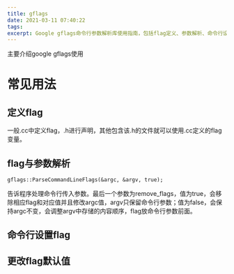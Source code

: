 ```yaml
---
title: gflags
date: 2021-03-11 07:40:22
tags:
excerpt: Google gflags命令行参数解析库使用指南，包括flag定义、参数解析、命令行设置、默认值修改等核心功能的使用方法。
---
```

主要介绍google gflags使用

# 常见用法
## 定义flag
一般.cc中定义flag，.h进行声明，其他包含该.h的文件就可以使用.cc定义的flag变量。
## flag与参数解析
```
gflags::ParseCommandLineFlags(&argc, &argv, true); 
```
告诉程序处理命令行传入参数。最后一个参数为remove_flags，值为true，会移除相应flag和对应值并且修改argc值，argv只保留命令行参数；值为false，会保持argc不变，会调整argv中存储的内容顺序，flag放命令行参数前面。
## 命令行设置flag
## 更改flag默认值
## 